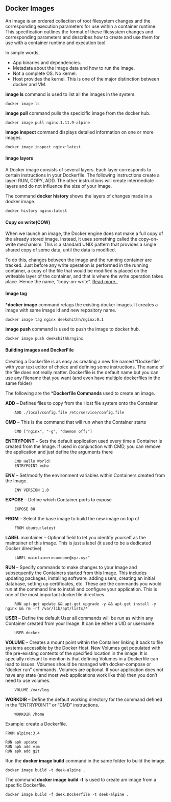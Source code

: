 ## Docker Images

An Image is an ordered collection of root filesystem changes and the corresponding execution parameters for use within a container runtime. This specification outlines the format of these filesystem changes and corresponding parameters and describes how to create and use them for use with a container runtime and execution tool.

In simple words,
* App binaries and dependencies.
* Metadata about the image data and how to run the image.
* Not a complete OS. No kernel.
* Host provides the kernel. This is one of the major distinction between docker and VM.

**image ls** command is used to list all the images in the system.
```
docker image ls
```

**image pull** command pulls the specicific image from the docker hub.
```
docker image pull nginx:1.11.9-alpine
```
**image inspect** command displays detailed information on one or more images.
```
docker image inspect nginx:latest
```

#### Image layers
A Docker image consists of several layers. Each layer corresponds to certain instructions in your Dockerfile. The following instructions create a layer: RUN, COPY, ADD. The other instructions will create intermediate layers and do not influence the size of your image.

The command **docker history** shows the layers of changes made in a docker image.
```
docker history nginx:latest
```

#### Copy on write(COW)
When we launch an image, the Docker engine does not make a full copy of the already stored image. Instead, it uses something called the copy-on-write mechanism. This is a standard UNIX pattern that provides a single shared copy of some data, until the data is modified.

To do this, changes between the image and the running container are tracked. Just before any write operation is performed in the running container, a copy of the file that would be modified is placed on the writeable layer of the container, and that is where the write operation takes place. Hence the name, “copy-on-write”. [Read more..](https://blog.codeship.com/docker-storage-introduction/)

#### Image tag

***docker image** command retags the existing docker images. It creates a image with same image id and new repository name.
```
docker image tag nginx deekshithh/nginx:0.1
```

**image push** command is used to push the image to docker hub.
```
docker image push deekshithh/nginx
```

#### Building images and DockerFile

Creating a Dockerfile is as easy as creating a new file named “Dockerfile” with your text editor of choice and defining some instructions. The name of the file
does not really matter. Dockerfile is the default name but you can use any filename that you want (and even have multiple dockerfiles in the same folder)

The following are the ***Dockerfile Commands** used to create an image.

**ADD** – Defines files to copy from the Host file system onto the Container
```
    ADD ./local/config.file /etc/service/config.file
```

**CMD** – This is the command that will run when the Container starts
```
    CMD ["nginx", "-g", "daemon off;"]
```

**ENTRYPOINT** – Sets the default application used every time a Container is created from the Image. If used in conjunction with CMD, you can remove the application and just define the arguments there
```
    CMD Hello World!
    ENTRYPOINT echo
```

**ENV** – Set/modify the environment variables within Containers created from the Image.
```
    ENV VERSION 1.0
```

**EXPOSE** – Define which Container ports to expose
```
    EXPOSE 80
```

**FROM** – Select the base image to build the new image on top of
```
    FROM ubuntu:latest
```

**LABEL** maintainer – Optional field to let you identify yourself as the maintainer of this image. This is just a label (it used to be a dedicated Docker directive).
```
    LABEL maintainer=someone@xyz.xyz"
```

**RUN** – Specify commands to make changes to your Image and subsequently the Containers started from this Image. This includes updating packages, installing software, adding users, creating an initial database, setting up certificates, etc. These are the commands you would run at the command line to install and configure your application. This is one of the most important dockerfile directives.
```
    RUN apt-get update && apt-get upgrade -y && apt-get install -y nginx && rm -rf /var/lib/apt/lists/*
```

**USER** – Define the default User all commands will be run as within any Container created from your Image. It can be either a UID or username
```
    USER docker
```

**VOLUME** – Creates a mount point within the Container linking it back to file systems accessible by the Docker Host. New Volumes get populated with the pre-existing contents of the specified location in the image. It is specially relevant to mention is that defining Volumes in a Dockerfile can lead to issues. Volumes should be managed with docker-compose or “docker run” commands. Volumes are optional. If your application does not have any state (and most web applications work like this) then you don’t need to use volumes.
```
    VOLUME /var/log
```

**WORKDIR** – Define the default working directory for the command defined in the “ENTRYPOINT” or “CMD” instructions.
```
    WORKDIR /home
```

Example: create a Dockerfile.
```
FROM alpine:3.4

RUN apk update
RUN apk add vim
RUN apk add git
```

Run the **docker image build** command in the same folder to build the image.
```
docker image build -t deek-alpine .
```

The command **docker image build -f** is used to create am image from a specific Dockerfile.
```
docker image build -f deek.Dockerfile -t deek-alpine .
```
